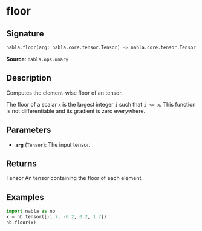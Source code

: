 # floor

## Signature

```python
nabla.floor(arg: nabla.core.tensor.Tensor) -> nabla.core.tensor.Tensor
```

**Source**: `nabla.ops.unary`

## Description

Computes the element-wise floor of an tensor.

The floor of a scalar `x` is the largest integer `i` such that `i <= x`.
This function is not differentiable and its gradient is zero everywhere.

## Parameters

- **`arg`** (`Tensor`): The input tensor.

## Returns

Tensor
    An tensor containing the floor of each element.

## Examples

```python
import nabla as nb
x = nb.tensor([-1.7, -0.2, 0.2, 1.7])
nb.floor(x)
```
